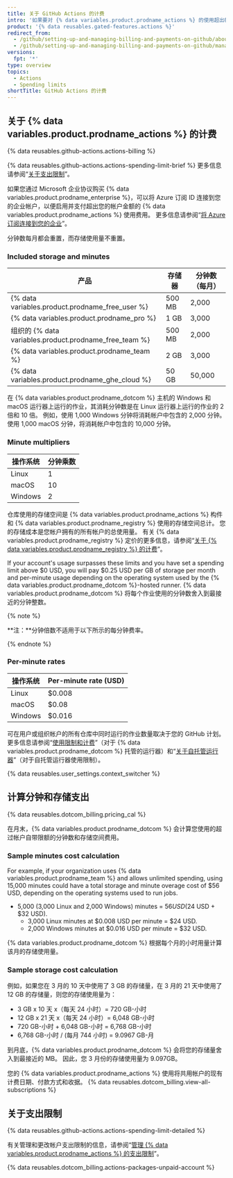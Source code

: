 ```yaml
---
title: 关于 GitHub Actions 的计费
intro: '如果要对 {% data variables.product.prodname_actions %} 的使用超出帐户所含存储容量或分钟数，您需要支付额外的使用费。'
product: '{% data reusables.gated-features.actions %}'
redirect_from:
  - /github/setting-up-and-managing-billing-and-payments-on-github/about-billing-for-github-actions
  - /github/setting-up-and-managing-billing-and-payments-on-github/managing-billing-for-github-actions/about-billing-for-github-actions
versions:
  fpt: '*'
type: overview
topics:
  - Actions
  - Spending limits
shortTitle: GitHub Actions 的计费
---
```


## 关于 {% data variables.product.prodname_actions %} 的计费

{% data reusables.github-actions.actions-billing %}

{% data reusables.github-actions.actions-spending-limit-brief %} 更多信息请参阅“[关于支出限制](#about-spending-limits)”。

如果您通过 Microsoft 企业协议购买 {% data variables.product.prodname_enterprise %}，可以将 Azure 订阅 ID 连接到您的企业帐户，以便启用并支付超出您的帐户金额的 {% data variables.product.prodname_actions %} 使用费用。 更多信息请参阅“[将 Azure 订阅连接到您的企业](/github/setting-up-and-managing-your-enterprise/connecting-an-azure-subscription-to-your-enterprise)”。

分钟数每月都会重置，而存储使用量不重置。

### Included storage and minutes

| 产品                                                    | 存储器    | 分钟数（每月） |
| ----------------------------------------------------- | ------ | ------- |
| {% data variables.product.prodname_free_user %}     | 500 MB | 2,000   |
| {% data variables.product.prodname_pro %}             | 1 GB   | 3,000   |
| 组织的 {% data variables.product.prodname_free_team %} | 500 MB | 2,000   |
| {% data variables.product.prodname_team %}            | 2 GB   | 3,000   |
| {% data variables.product.prodname_ghe_cloud %}     | 50 GB  | 50,000  |

在 {% data variables.product.prodname_dotcom %} 主机的 Windows 和 macOS 运行器上运行的作业，其消耗分钟数是在 Linux 运行器上运行的作业的 2 倍和 10 倍。 例如，使用 1,000 Windows 分钟将消耗帐户中包含的 2,000 分钟。 使用 1,000 macOS 分钟，将消耗帐户中包含的 10,000 分钟。

### Minute multipliers

| 操作系统    | 分钟乘数 |
| ------- | ---- |
| Linux   | 1    |
| macOS   | 10   |
| Windows | 2    |

仓库使用的存储空间是 {% data variables.product.prodname_actions %} 构件和 {% data variables.product.prodname_registry %} 使用的存储空间总计。 您的存储成本是您帐户拥有的所有帐户的总使用量。 有关 {% data variables.product.prodname_registry %} 定价的更多信息，请参阅“[关于 {% data variables.product.prodname_registry %} 的计费](/billing/managing-billing-for-github-packages/about-billing-for-github-packages)”。

 If your account's usage surpasses these limits and you have set a spending limit above $0 USD, you will pay $0.25 USD per GB of storage per month and per-minute usage depending on the operating system used by the {% data variables.product.prodname_dotcom %}-hosted runner. {% data variables.product.prodname_dotcom %} 将每个作业使用的分钟数舍入到最接近的分钟整数。

{% note %}

**注：**分钟倍数不适用于以下所示的每分钟费率。

{% endnote %}

### Per-minute rates

| 操作系统    | Per-minute rate (USD) |
| ------- | --------------------- |
| Linux   | $0.008                |
| macOS   | $0.08                 |
| Windows | $0.016                |

可在用户或组织帐户的所有仓库中同时运行的作业数量取决于您的 GitHub 计划。 更多信息请参阅“[使用限制和计费](/actions/reference/usage-limits-billing-and-administration)”（对于 {% data variables.product.prodname_dotcom %} 托管的运行器）和“[关于自托管运行器](/actions/hosting-your-own-runners/about-self-hosted-runners/#usage-limits)”（对于自托管运行器使用限制）。

{% data reusables.user_settings.context_switcher %}

## 计算分钟和存储支出

{% data reusables.dotcom_billing.pricing_cal %}

在月末，{% data variables.product.prodname_dotcom %} 会计算您使用的超过帐户自带限额的分钟数和存储空间费用。

### Sample minutes cost calculation

For example, if your organization uses {% data variables.product.prodname_team %} and allows unlimited spending, using 15,000 minutes could have a total storage and minute overage cost of $56 USD, depending on the operating systems used to run jobs.

- 5,000 (3,000 Linux and 2,000 Windows) minutes = $56 USD ($24 USD + $32 USD).
  - 3,000 Linux minutes at $0.008 USD per minute = $24 USD.
  - 2,000 Windows minutes at $0.016 USD per minute = $32 USD.

{% data variables.product.prodname_dotcom %} 根据每个月的小时用量计算该月的存储使用量。

### Sample storage cost calculation

例如，如果您在 3 月的 10 天中使用了 3 GB 的存储量，在 3 月的 21 天中使用了 12 GB 的存储量，则您的存储使用量为：

- 3 GB x 10 天 x（每天 24 小时）= 720 GB-小时
- 12 GB x 21 天 x（每天 24 小时）= 6,048 GB-小时
- 720 GB-小时 + 6,048 GB-小时 = 6,768 GB-小时
- 6,768 GB-小时 / (每月 744 小时) = 9.0967 GB-月

到月底，{% data variables.product.prodname_dotcom %} 会将您的存储量舍入到最接近的 MB。 因此，您 3 月份的存储使用量为 9.097GB。

您的 {% data variables.product.prodname_actions %} 使用将共用帐户的现有计费日期、付款方式和收据。 {% data reusables.dotcom_billing.view-all-subscriptions %}

## 关于支出限制

{% data reusables.github-actions.actions-spending-limit-detailed %}

有关管理和更改帐户支出限制的信息，请参阅“[管理 {% data variables.product.prodname_actions %} 的支出限制](/billing/managing-billing-for-github-actions/managing-your-spending-limit-for-github-actions)”。

{% data reusables.dotcom_billing.actions-packages-unpaid-account %}
